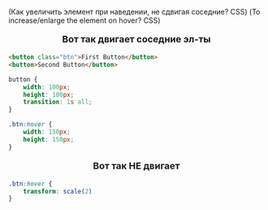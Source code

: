 (Как увеличить элемент при наведении, не сдвигая соседние? CSS)
(To increase/enlarge the element on hover? CSS)

<p style="text-align: center; font-size: large; font-weight: bold;">Вот так двигает соседние эл-ты</p>

```html
<button class="btn">First Button</button>
<button>Second Button</button>
```

```css
button {
	width: 100px;
	height: 100px;
	transition: 1s all; 
}

.btn:hover {
	width: 150px;
	height: 150px;
}
```

<p style="text-align: center; font-size: large; font-weight: bold;">Вот так НЕ двигает</p>

```css
.btn:hover {
	transform: scale(2)
}
```